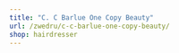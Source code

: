 ```yaml
---
title: "C. C Barlue One Copy Beauty"
url: /zwedru/c-c-barlue-one-copy-beauty/
shop: hairdresser
---
```

